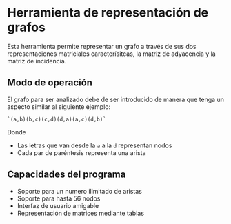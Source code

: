 # Herramienta de representación de grafos

Esta herramienta permite representar un grafo a través de sus dos 
representaciones matriciales caracterísitcas, la matriz de adyacencia y la 
matriz de incidencia. 

## Modo de operación 

El grafo para ser analizado debe de ser introducido de manera que tenga un 
aspecto similar al siguiente ejemplo:

	`(a,b)(b,c)(c,d)(d,a)(a,c)(d,b)`

Donde

 - Las letras que van desde la `a` a la `d` representan nodos
 - Cada par de paréntesis representa una arista

## Capacidades del programa 

 - Soporte para un numero ilimitado de aristas
 - Soporte para hasta 56 nodos
 - Interfaz de usuario amigable
 - Representación de matrices mediante tablas  

